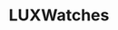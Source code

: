 ---
title: "LUXWatches"

siteNav: portfolio
month: "February 2014"
categories:
  - portfolio

image1: portfolio/LUXWatches/LUXWatches1Full.png
image1thumb: portfolio/LUXWatches/LUXWatches1Thumb.png
image2: portfolio/LUXWatches/LUXWatches2Full.png
image2thumb: portfolio/LUXWatches/LUXWatches2Thumb.png

tinyThumbnail: placeholder/thumbnail.jpg

role:              "UX/UI Design, Design Direction & Front-end Dev"
description:       "LUXWATCHES is a high-class wristwatch brand that seeks to produce the highest quality watches. Their old website was not responsive and they hired me to redesign a new one.<br /><br />My design focuses on a professionalism and clean layout. It is easy to navigate, yet also has a luxurious and classy feel to it. I also redesigned their Blog with a similar style."

shortDescription: "LUXWATCHES is a high-class wristwatch brand that seeks to produce the highest quality watches. Their old website was not responsive and they hired me to redesign a new one."

technologies: "HTML5/CSS3, WordPress, WooCommerce, PHP, Javascript"

testimonial: "I approached Kenneth, asking him to redesign LUXWATCHES with a tight deadline of a weekend. In a short timeframe, Kenneth delivered a quality and beautiful website that completely exceeded my expectations. He is an amazing designer and I recommend him to all."
testimonialAuthor: "Peter Szurek"
testimonialPosition: "CEO"

active: "http://luxwatches.co"

---